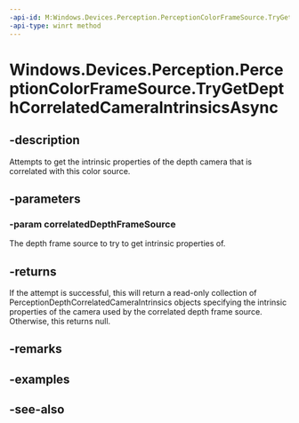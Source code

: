 ----api-id: M:Windows.Devices.Perception.PerceptionColorFrameSource.TryGetDepthCorrelatedCameraIntrinsicsAsync(Windows.Devices.Perception.PerceptionDepthFrameSource)
-api-type: winrt method
---<!-- Method syntaxpublic Windows.Foundation.IAsyncOperation<Windows.Devices.Perception.PerceptionDepthCorrelatedCameraIntrinsics> TryGetDepthCorrelatedCameraIntrinsicsAsync(Windows.Devices.Perception.PerceptionDepthFrameSource correlatedDepthFrameSource)--># Windows.Devices.Perception.PerceptionColorFrameSource.TryGetDepthCorrelatedCameraIntrinsicsAsync## -descriptionAttempts to get the intrinsic properties of the depth camera that is correlated with this color source.## -parameters### -param correlatedDepthFrameSourceThe depth frame source to try to get intrinsic properties of.## -returnsIf the attempt is successful, this will return a read-only collection of PerceptionDepthCorrelatedCameraIntrinsics objects specifying the intrinsic properties of the camera used by the correlated depth frame source. Otherwise, this returns null.## -remarks## -examples## -see-also